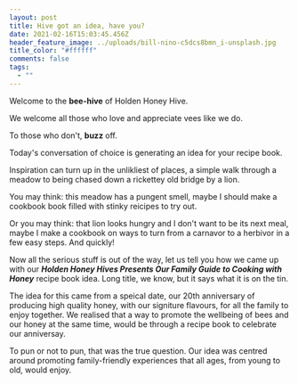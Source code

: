 ```yaml
---
layout: post
title: Hive got an idea, have you?
date: 2021-02-16T15:03:45.456Z
header_feature_image: ../uploads/bill-nino-c5dcs8bmn_i-unsplash.jpg
title_color: "#ffffff"
comments: false
tags:
  - ""
---
```

Welcome to the **bee-hive** of Holden Honey Hive. 

We welcome all those who love and appreciate vees like we do. 

To those who don't, **buzz** off.

Today's conversation of choice is generating an idea for your recipe book.

Inspiration can turn up in the unlikliest of places, a simple walk through a meadow to being chased down a rickettey old bridge by a lion. 

You may think: this meadow has a pungent smell, maybe I should make a cookbook book filled with stinky reicipes to try out.

Or you may think: that lion looks hungry and I don't want to be its next meal, maybe I make a cookbook on ways to turn from a carnavor to a herbivor in a few easy steps. And quickly!

Now all the serious stuff is out of the way, let us tell you how we came up with our ***Holden Honey Hives Presents Our Family Guide to Cooking with Honey*** recipe book idea. Long title, we know, but it says what it is on the tin.

The idea for this came from a speical date, our 20th anniversary of producing high quality honey, with our signiture flavours, for all the family to enjoy together. We realised that a way to promote the wellbeing of bees and our honey at the same time, would be through a recipe book to celebrate our anniversay.

To pun or not to pun, that was the true question. Our idea was centred around promoting family-friendly experiences that all ages, from young to old, would enjoy.